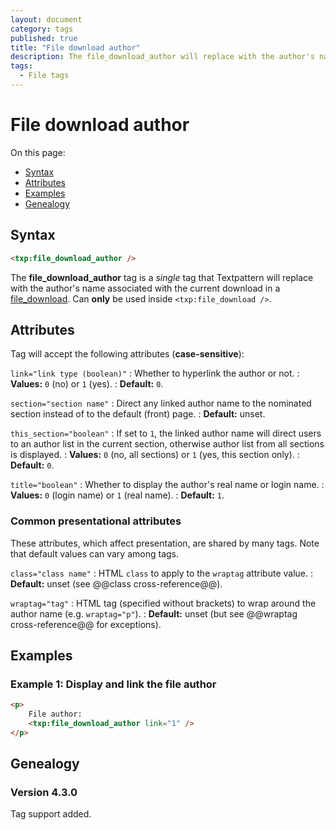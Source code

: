 ```yaml
---
layout: document
category: tags
published: true
title: "File download author"
description: The file_download_author will replace with the author's name associated with the current download in a file_download.
tags:
  - File tags
---
```


# File download author

On this page:

* [Syntax](#syntax)
* [Attributes](#attributes)
* [Examples](#examples)
* [Genealogy](#genealogy)

## Syntax

~~~ html
<txp:file_download_author />
~~~

The **file_download_author** tag is a *single* tag that Textpattern will replace with the author's name associated with the current download in a [file_download](file_download). Can **only** be used inside `<txp:file_download />`.

## Attributes

Tag will accept the following attributes (**case-sensitive**):

`link="link type (boolean)"`
: Whether to hyperlink the author or not.
: **Values:** `0` (no) or `1` (yes).
: **Default:** `0`.

`section="section name"`
: Direct any linked author name to the nominated section instead of to the default (front) page.
: **Default:** unset.

`this_section="boolean"`
: If set to `1`, the linked author name will direct users to an author list in the current section, otherwise author list from all sections is displayed.
: **Values:** `0` (no, all sections) or `1` (yes, this section only).
: **Default:** `0`.

`title="boolean"`
: Whether to display the author's real name or login name.
: **Values:** `0` (login name) or `1` (real name).
: **Default:** `1`.

### Common presentational attributes

These attributes, which affect presentation, are shared by many tags. Note that default values can vary among tags.

`class="class name"`
: HTML `class` to apply to the `wraptag` attribute value.
: **Default:** unset (see @@class cross-reference@@).

`wraptag="tag"`
: HTML tag (specified without brackets) to wrap around the author name (e.g. `wraptag="p"`).
: **Default:** unset (but see @@wraptag cross-reference@@ for exceptions).

## Examples

### Example 1: Display and link the file author

~~~ html
<p>
    File author:
    <txp:file_download_author link="1" />
</p>
~~~

## Genealogy

### Version 4.3.0

Tag support added.
